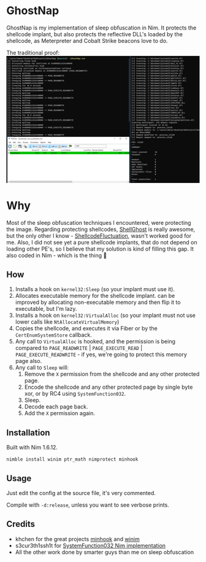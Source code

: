 

# GhostNap
GhostNap is my implementation of sleep obfuscation in Nim.
It protects the shellcode implant, but also protects the reflective DLL's loaded by the shellcode, as Meterpreter and Cobalt Strike beacons love to do.

The traditional proof:
![](/yay.PNG)

# Why
Most of the sleep obfuscation techniques I encountered, were protecting the image. Regarding protecting shellcodes, [ShellGhost](https://github.com/lem0nSec/ShellGhost) is really awesome, but the only other I know - [ShellcodeFluctuation](https://github.com/mgeeky/ShellcodeFluctuation), wasn't worked good for me. 
Also, I did not see yet a pure shellcode implants, that do not depend on loading other PE's, so I believe that my solution is kind of filling this gap.
It also coded in Nim - which is the thing :yellow_heart:

## How
1. Installs a hook on `kernel32:Sleep` (so your implant must use it).
2. Allocates executable memory for the shellcode implant. can be improved by allocating non-executable memory and then flip it to executable, but I'm lazy.
3. Installs a hook on `kernel32:VirtualAlloc` (so your implant must not use lower calls like `NtAllocateVirtualMemory`)
4. Copies the shellcode, and executes it via Fiber or by the `CertEnumSystemStore` callback.
5. Any call to `VirtualAlloc` is hooked, and the permission is being compared to `PAGE_READWRITE` | `PAGE_EXECUTE_READ` | `PAGE_EXECUTE_READWRITE` - if yes, we're going to protect this memory page also.
6. Any call to `Sleep` will:
   1. Remove the `X` permission from the shellcode and any other protected page.
   2. Encode the shellcode and any other protected page by single byte xor, or by RC4 using `SystemFunction032`.
   3. Sleep.
   4. Decode each page back.
   5. Add the `X` permission again.


## Installation
Built with Nim 1.6.12.
```
nimble install winim ptr_math nimprotect minhook
```

## Usage
Just edit the config at the source file, it's very commented.

Compile with `-d:release`, unless you want to see verbose prints.

## Credits
- khchen for the great projects [minhook](https://github.com/khchen/minhook) and [winim](https://github.com/khchen/winim)
- s3cur3th1ssh1t for [SystemFunction032 Nim implementation](https://s3cur3th1ssh1t.github.io/SystemFunction032_Shellcode/)
- All the other work done by smarter guys than me on sleep obfuscation


  
